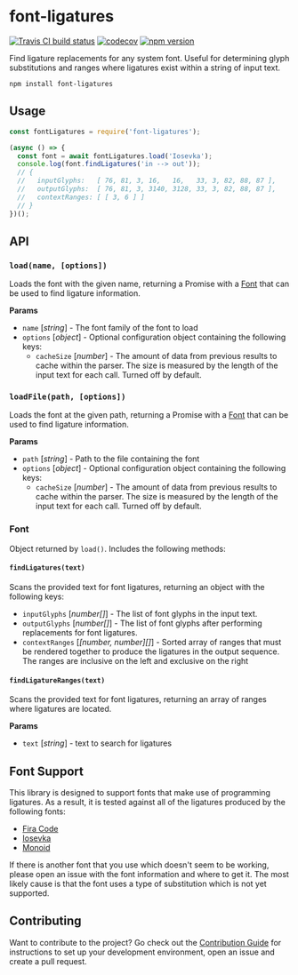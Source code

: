 # font-ligatures

[![Travis CI build status](https://travis-ci.org/princjef/font-ligatures.svg?branch=master)](https://travis-ci.org/princjef/font-ligatures)
[![codecov](https://codecov.io/gh/princjef/font-ligatures/branch/master/graph/badge.svg)](https://codecov.io/gh/princjef/font-ligatures)
[![npm version](https://img.shields.io/npm/v/font-ligatures.svg)](https://npmjs.org/package/font-ligatures)

Find ligature replacements for any system font. Useful for determining glyph
substitutions and ranges where ligatures exist within a string of input text.

```
npm install font-ligatures
```

## Usage

```js
const fontLigatures = require('font-ligatures');

(async () => {
  const font = await fontLigatures.load('Iosevka');
  console.log(font.findLigatures('in --> out'));
  // {
  //   inputGlyphs:   [ 76, 81, 3, 16,   16,   33, 3, 82, 88, 87 ],
  //   outputGlyphs:  [ 76, 81, 3, 3140, 3128, 33, 3, 82, 88, 87 ],
  //   contextRanges: [ [ 3, 6 ] ]
  // }
})();
```

## API

### `load(name, [options])`

Loads the font with the given name, returning a Promise with a [Font](#font)
that can be used to find ligature information.

**Params**

 * `name` [*string*] - The font family of the font to load
 * `options` [*object*] - Optional configuration object containing the following
   keys:
    * `cacheSize` [*number*] - The amount of data from previous results to cache
      within the parser. The size is measured by the length of the input text
      for each call. Turned off by default.

### `loadFile(path, [options])`

Loads the font at the given path, returning a Promise with a [Font](#font) that
can be used to find ligature information.

**Params**

 * `path` [*string*] - Path to the file containing the font
 * `options` [*object*] - Optional configuration object containing the following
   keys:
    * `cacheSize` [*number*] - The amount of data from previous results to cache
      within the parser. The size is measured by the length of the input text
      for each call. Turned off by default.

### Font

Object returned by `load()`. Includes the following methods:

#### `findLigatures(text)`

Scans the provided text for font ligatures, returning an object with the
following keys:

 * `inputGlyphs` [*number[]*] - The list of font glyphs in the input text.
 * `outputGlyphs` [*number[]*] - The list of font glyphs after performing
   replacements for font ligatures.
 * `contextRanges` [*[number, number]\[\]*] - Sorted array of ranges that must
   be rendered together to produce the ligatures in the output sequence. The
   ranges are inclusive on the left and exclusive on the right

#### `findLigatureRanges(text)`

Scans the provided text for font ligatures, returning an array of ranges where
ligatures are located.

**Params**

 * `text` [*string*] - text to search for ligatures

## Font Support

This library is designed to support fonts that make use of programming
ligatures. As a result, it is tested against all of the ligatures produced by
the following fonts:

 * [Fira Code][]
 * [Iosevka][]
 * [Monoid][]

If there is another font that you use which doesn't seem to be working, please
open an issue with the font information and where to get it. The most likely
cause is that the font uses a type of substitution which is not yet supported.

## Contributing

Want to contribute to the project? Go check out the [Contribution 
Guide](CONTRIBUTING.md) for instructions to set up your development 
environment, open an issue and create a pull request.

[Fira Code]: https://github.com/tonsky/FiraCode
[Iosevka]: https://be5invis.github.io/Iosevka
[Monoid]: https://larsenwork.com/monoid
